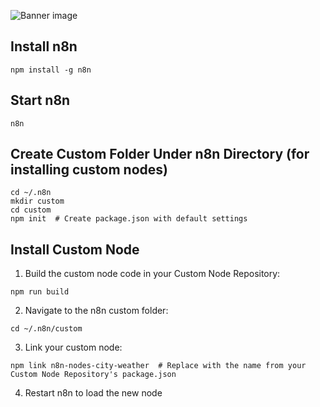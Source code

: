 ![Banner image](https://user-images.githubusercontent.com/10284570/173569848-c624317f-42b1-45a6-ab09-f0ea3c247648.png)

## Install n8n

```
npm install -g n8n
```

## Start n8n

```
n8n
```

## Create Custom Folder Under n8n Directory (for installing custom nodes)

```
cd ~/.n8n
mkdir custom
cd custom
npm init  # Create package.json with default settings
```

## Install Custom Node

1. Build the custom node code in your Custom Node Repository:

```
npm run build
```

2. Navigate to the n8n custom folder:

```
cd ~/.n8n/custom
```

3. Link your custom node:

```
npm link n8n-nodes-city-weather  # Replace with the name from your Custom Node Repository's package.json
```

4. Restart n8n to load the new node
